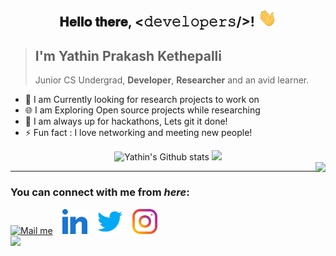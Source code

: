 ## <p align="center">𝐇𝐞𝐥𝐥𝐨 𝐭𝐡𝐞𝐫𝐞, <𝚍𝚎𝚟𝚎𝚕𝚘𝚙𝚎𝚛𝚜/>! <img src="https://github.com/ABSphreak/ABSphreak/blob/master/gifs/Hi.gif" width="30px"></p>

> ## I'm Yathin Prakash Kethepalli 
> Junior CS Undergrad, **Developer**, **Researcher** and an avid learner.

 - 👋 I am Currently looking for research projects to work on
 - 🌐 I am Exploring Open source projects while researching
 - 💭 I am always up for hackathons, Lets git it done!
 - ⚡ Fun fact : I love networking and meeting new people!

<div align="center">
<img width="370px" src="https://github-readme-stats.vercel.app/api?username=yathin017&show_icons=true&theme=radical&count_private=true&hide_border=true&title_color=FC6401&icon_color=FC6401&bg_color=0D111700&text_color=969696&custom_title=Yathin's+Github+Stats" alt="Yathin's Github stats" />
<img width="370px" src="http://github-readme-streak-stats.herokuapp.com?user=yathin017&hide_border=true&background=0D111700&border=943BDD00&fire=CB0044&sideNums=FC6401&currStreakLabel=ff96e6e&currStreakNum=969696&sideLabels=FC6401&dates=969696&stroke=7F1DA2" />
</div>

<!-- ### 🍁 My Skill stack :

|               |           |
|       ---     |    ---    |
| `Web-Dev`     | ![HTML5](https://img.shields.io/badge/-HTML5-CC2400?style=for-the-badge&logo=html5&logoColor=white) ![CSS3](https://img.shields.io/badge/-CSS3-E24800?style=for-the-badge&logo=css3) ![Bootstrap](https://img.shields.io/badge/bootstrap-FE9A00?style=for-the-badge&logo=bootstrap&logoColor=white)|
| `Languages`   | ![JavaScript](https://img.shields.io/badge/-JavaScript-FE7601?style=for-the-badge&logo=javascript) ![Python](https://img.shields.io/badge/-Python-1F65AC?style=for-the-badge&logo=Python&logoColor=white) ![Solidity](https://img.shields.io/badge/-Solidity-034D9A?style=for-the-badge&logo=Solidity) ![MySQL](https://img.shields.io/badge/-MySQL-307BBD?style=for-the-badge&logo=mysql&logoColor=white)|
| `Tools`       | ![VS Code](https://img.shields.io/badge/Visual_Studio_Code-5D1A60?style=for-the-badge&logo=visual%20studio%20code&logoColor=white) ![Git](https://img.shields.io/badge/Git-682181?style=for-the-badge&logo=git&logoColor=white) ![Heroku](https://img.shields.io/badge/Heroku-AA2690?style=for-the-badge&logo=heroku&logoColor=white) ![Vercel](https://img.shields.io/badge/vercel-AA42F1.svg?style=for-the-badge&logo=vercel&logoColor=white) ![Next.js](https://img.shields.io/badge/next.js-000000?style=for-the-badge&logo=next.js&logoColor=white) ![Flask](https://img.shields.io/badge/flask-%23000.svg?style=for-the-badge&logo=flask&logoColor=white) ![Figma](https://img.shields.io/badge/figma-%23F24E1E.svg?style=for-the-badge&logo=figma&logoColor=white) ![Adobe Illustrator](https://img.shields.io/badge/adobeillustrator-%23FF9A00.svg?style=for-the-badge&logo=adobeillustrator&logoColor=white)| -->


<img align="right" src="https://komarev.com/ghpvc/?username=yathin017&style=flat-square&color=232323">
<hr>


### You can connect with me from _here_:
[<img height=40 width=40 align="centre" alt="Mail me" src="./assets/mail.ico">](yathin20100@iiitnr.edu.in)&nbsp;&nbsp;&nbsp;
[<img height=40 width=40 align="centre" alt="Connect on LinkedIn" src="./assets/linkedin.svg">](https://www.linkedin.com/in/yathin017/)&nbsp;&nbsp;&nbsp; 
[<img height=40 width=40 align="centre" alt="Visit my Twitter Profile" src="./assets/twitter.svg">](https://twitter.com/yathin017)&nbsp;&nbsp;&nbsp; 
[<img height=40 width=40 align="centre" alt="Visit my Instagram Profile" src="./assets/instagram.svg">](https://www.instagram.com/yathin017/)
<br>
![](https://raw.githubusercontent.com/halfrost/halfrost/master/icons/header_.png)
